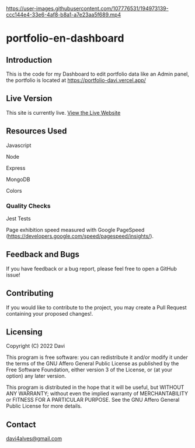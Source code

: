 https://user-images.githubusercontent.com/107776531/194973139-ccc144e4-33e6-4af8-b8a1-a7e23aa5f689.mp4

# portfolio-en-dashboard



## Introduction

This is the code for my Dashboard to edit portfolio data like an Admin panel, the portfolio is located at https://portfolio-davi.vercel.app/


## Live Version

This site is currently live. [View the Live Website]

## Resources Used

Javascript

Node

Express

MongoDB

Colors

### Quality Checks

Jest Tests

Page exhibition speed measured with Google PageSpeed (https://developers.google.com/speed/pagespeed/insights/). 

## Feedback and Bugs

If you have feedback or a bug report, please feel free to open a GitHub issue!

## Contributing

If you would like to contribute to the project, you may create a Pull Request containing your proposed changes!.

## Licensing

Copyright (C) 2022 Davi

This program is free software: you can redistribute it and/or modify it under the terms of the GNU Affero General Public License as published by the Free Software Foundation, either version 3 of the License, or (at your option) any later version.

This program is distributed in the hope that it will be useful, but WITHOUT ANY WARRANTY; without even the implied warranty of MERCHANTABILITY or FITNESS FOR A PARTICULAR PURPOSE. See the GNU Affero General Public License for more details.

## Contact

davi4alves@gmail.com



[View the Live Website]:https://portfolio-en-server.vercel.app/

